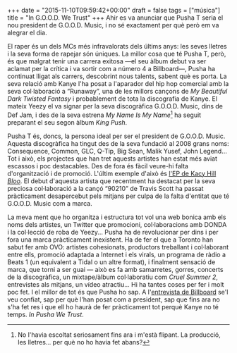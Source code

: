 +++
date = "2015-11-10T09:59:42+00:00"
draft = false
tags = ["música"]
title = "In G.O.O.D. We Trust"
+++
Ahir es va anunciar que Pusha T seria el nou president de G.O.O.D. Music, i no sé exactament per què però em va alegrar el dia. 

<!-- more -->

El raper és un dels MCs més infravalorats dels últims anys: les seves lletres i la seva forma de rapejar són úniques. La millor cosa que té Pusha T, però, és que malgrat tenir una carrera exitosa —el seu àlbum debut va ser aclamat per la crítica i va sortir com a número 4 a Billboard—, Pusha ha continuat lligat als carrers, descobrint nous talents, sabent què es porta. La seva relació amb Kanye l'ha posat a l'aparador del hip hop comercial amb la seva col·laboració a “Runaway”, una de les millors cançons de *My Beautiful Dark Twisted Fantasy* i probablement de tota la discografia de Kanye. El mateix Yeezy el va signar per la seva discogràfica G.O.O.D. Music, dins de Def Jam, i des de la seva estrena *My Name Is My Name*[^1] ha seguit preparant el seu segon àlbum *King Push*.

Pusha T és, doncs, la persona ideal per ser el president de G.O.O.D. Music. Aquesta discogràfica ha tingut des de la seva fundació al 2008 grans noms: Consequence, Common, GLC, Q-Tip, Big Sean, Malik Yusef, John Legend... Tot i això, els projectes que han tret aquests artistes han estat més aviat escassos i poc destacables. Des de fora és fàcil veure-hi falta d'organització i de promoció. L'últim exemple d'això és [l'EP de Kacy Hill *Bloo*](https://itunes.apple.com/us/album/bloo-ep/id1041053859). El debut d'aquesta artista que recentment ha destacat per la seva preciosa col·laboració a la cançó “90210” de Travis Scott ha passat pràcticament 
desapercebut pels mitjans per culpa de la falta d'entitat que té G.O.O.D. Music com a marca. 

La meva ment que ho organitza i estructura tot vol una web bonica amb els noms dels artistes, un Twitter que promocioni, col·laboracions amb DONDA i la col·lecció de roba de Yeezy... Pusha ha de revolucionar per dins i per fora una marca pràcticament inexistent. Ha de fer el que a Toronto han sabut fer amb OVO: artistes cohesionats, productors treballant i col·laborant entre ells, promoció  adaptada a Internet i els virals, un programa de ràdio a Beats 1 (un equivalent a Tidal o un altre format), i finalment sensació de marca, que torni a ser guai — això es fa amb samarretes, gorres, concerts de la discogràfica, un mixtape/àlbum col·laboratiu com *Cruel Summer 2*, entrevistes als mitjans, un vídeo atractiu... Hi ha tantes coses per fer i molt poc fet. I el millor de tot és que Pusha ho sap. A l'[entrevista de Billboard](http://www.billboard.com/articles/news/6753076/pusha-t-president-good-music-exclusive) se'l veu confiat, sap per què l'han posat com a president, sap que fins ara no s'ha fet res i que ell ho haurà de fer pràcticament tot perquè Kanye no té temps. *In Pusha We Trust*. 

[^1]: No l'havia escoltat seriosament fins ara i m'està flipant. La producció, les lletres... per què no ho havia fet abans?